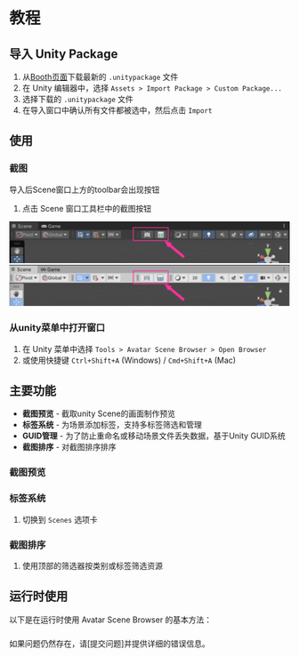 # 教程


## 导入 Unity Package

1. 从[Booth页面](https://cyn-m.booth.pm/items/5548166)下载最新的 `.unitypackage` 文件
2. 在 Unity 编辑器中，选择 `Assets > Import Package > Custom Package...`
3. 选择下载的 `.unitypackage` 文件
4. 在导入窗口中确认所有文件都被选中，然后点击 `Import`

## 使用

### 截图

导入后Scene窗口上方的toolbar会出现按钮

1. 点击 Scene 窗口工具栏中的截图按钮

![工具栏截图按钮](img/toolbar01.png)
![工具栏截图按钮](img/toolbar02.png)

### 从unity菜单中打开窗口

1. 在 Unity 菜单中选择 `Tools > Avatar Scene Browser > Open Browser`
2. 或使用快捷键 `Ctrl+Shift+A` (Windows) / `Cmd+Shift+A` (Mac)


## 主要功能

- **截图预览** - 截取unity Scene的画面制作预览
- **标签系统** - 为场景添加标签，支持多标签筛选和管理
- **GUID管理** - 为了防止重命名或移动场景文件丢失数据，基于Unity GUID系统
- **截图排序** - 对截图排序排序



### 截图预览



### 标签系统

1. 切换到 `Scenes` 选项卡


### 截图排序

1. 使用顶部的筛选器按类别或标签筛选资源


## 运行时使用

以下是在运行时使用 Avatar Scene Browser 的基本方法：

### 







如果问题仍然存在，请[提交问题]并提供详细的错误信息。 